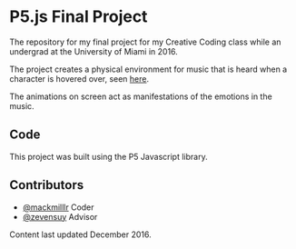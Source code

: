 # P5.js Final Project

The repository for my final project for my Creative Coding class while an undergrad at the University of Miami in 2016.

The project creates a physical environment for music that is heard when a character is hovered over, seen [here](https://vimeo.com/243979153).

The animations on screen act as manifestations of the emotions in the music.


## Code

This project was built using the P5 Javascript library.


## Contributors

- [@mackmilllr](https://twitter.com/mackmilllr) Coder
- [@zevensuy](https://twitter.com/Zevensuy) Advisor

Content last updated December 2016.

